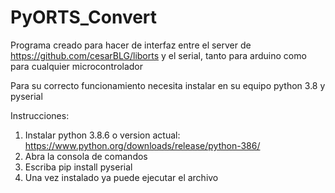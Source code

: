 # PyORTS_Convert

Programa creado para hacer de interfaz entre el server de https://github.com/cesarBLG/liborts y el serial, tanto para arduino como para cualquier microcontrolador

Para su correcto funcionamiento necesita instalar en su equipo python 3.8 y pyserial

Instrucciones:

1. Instalar python 3.8.6 o version actual: https://www.python.org/downloads/release/python-386/
2. Abra la consola de comandos
3. Escriba pip install pyserial
4. Una vez instalado ya puede ejecutar el archivo
